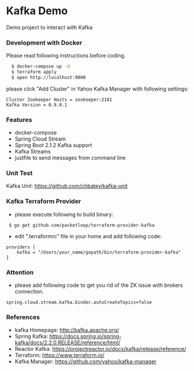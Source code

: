 Kafka Demo
==========
Demo project to interact with Kafka

### Development with Docker
Please read following instructions before coding.

```bash
  $ docker-compose up -d
  $ terraform apply
  $ open http://localhost:9000
```
please click "Add Cluster" in Yahoo Kafka Manager with following settings:
```
Cluster Zookeeper Hosts = zookeeper:2181
Kafka Version = 0.9.0.1
```

### Features

* docker-compose
* Spring Cloud Stream
* Spring Boot 2.1.2 Kafka support
* Kafka Streams
* justfile to send messages from command line

### Unit Test

Kafka Unit: https://github.com/chbatey/kafka-unit

### Kafka Terraform Provider

* please execute following to build binary:
```
 $ go get github.com/packetloop/terraform-provider-kafka
```
* edit ".terraformrc" file in your home and add following code: 
```hcl
providers {
    kafka = "/Users/your_name/gopath/bin/terraform-provider-kafka"
}
```

### Attention

* please add following code to get you rid of the ZK issue with brokers connection.

```
spring.cloud.stream.kafka.binder.autoCreateTopics=false
```
### References

* kafka Homepage:  http://kafka.apache.org/
* Spring Kafka: https://docs.spring.io/spring-kafka/docs/2.2.0.RELEASE/reference/html/
* Reactor Kafka: https://projectreactor.io/docs/kafka/release/reference/
* Terraform: https://www.terraform.io/
* Kafka Manager: https://github.com/yahoo/kafka-manager